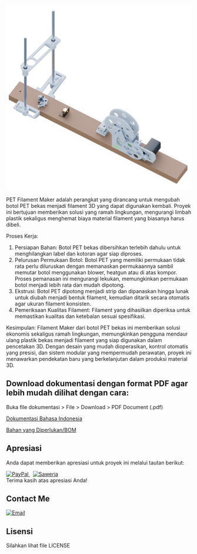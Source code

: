 ![Render1](Images/Render1.png)

PET Filament Maker adalah perangkat yang dirancang untuk mengubah botol PET bekas menjadi filament 3D yang dapat digunakan kembali. Proyek ini bertujuan memberikan solusi yang ramah lingkungan, mengurangi limbah plastik sekaligus menghemat biaya material filament yang biasanya harus dibeli.

Proses Kerja:
1. Persiapan Bahan: Botol PET bekas dibersihkan terlebih dahulu untuk menghilangkan label dan kotoran agar siap diproses.
2. Pelurusan Permukaan Botol: Botol PET yang memiliki permukaan tidak rata perlu diluruskan dengan memanaskan permukaannya sambil memutar botol menggunakan blower, heatgun atau di atas kompor. Proses pemanasan ini mengurangi lekukan, memungkinkan permukaan botol menjadi lebih rata dan mudah dipotong.
3. Ekstrusi: Botol PET dipotong menjadi strip dan dipanaskan hingga lunak untuk diubah menjadi bentuk filament, kemudian ditarik secara otomatis agar ukuran filament konsisten.
4. Pemeriksaan Kualitas Filament: Filament yang dihasilkan diperiksa untuk memastikan kualitas dan ketebalan sesuai spesifikasi.

Kesimpulan:
Filament Maker dari botol PET bekas ini memberikan solusi ekonomis sekaligus ramah lingkungan, memungkinkan pengguna mendaur ulang plastik bekas menjadi filament yang siap digunakan dalam pencetakan 3D. Dengan desain yang mudah dioperasikan, kontrol otomatis yang presisi, dan sistem modular yang mempermudah perawatan, proyek ini menawarkan pendekatan baru yang berkelanjutan dalam produksi material 3D.

## Download dokumentasi dengan format PDF agar lebih mudah dilihat dengan cara:

Buka file dokumentasi > File > Download > PDF Document (.pdf)

[Dokumentasi Bahasa Indonesia](https://docs.google.com/document/d/12gZyxp6K4KovrQUbeszD_oszRoTwFk6smVtTxPSdtus/edit?usp=sharing)

[Bahan yang Diperlukan/BOM](https://docs.google.com/spreadsheets/d/1hQpWlGkNJCp8BHFFs-p2dSdpw58OgJwYKI5ZXl5ccxk/edit?usp=sharing)


## Apresiasi

Anda dapat memberikan apresiasi untuk proyek ini melalui tautan berikut:

<a href="https://www.paypal.com/paypalme/alif2113">
    <img src="https://img.shields.io/badge/PayPal-blue.svg" alt="PayPal" height="25">
</a>
&nbsp;
<a href="https://saweria.co/13dcreator">
    <img src="https://img.shields.io/badge/Saweria-orange.svg" alt="Saweria" height="25">
</a>

<br>
Terima kasih atas apresiasi Anda!


## Contact Me

[![Email](https://img.shields.io/badge/Email-13DCreator-blue?style=flat&logo=gmail)](mailto:alif.3di@gmail.com)



## Lisensi

Silahkan lihat file LICENSE
